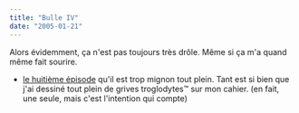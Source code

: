 ```yaml
---
title: "Bulle IV"
date: "2005-01-21"
---
```


Alors évidemment, ça n'est pas toujours très drôle. Même si ça m'a quand même fait sourire.

- [le huitième épisode](/images/larcenet8.jpg) qu'il est trop mignon tout plein. Tant est si bien que j'ai dessiné tout plein de grives troglodytes™ sur mon cahier. (en fait, une seule, mais c'est l'intention qui compte)
